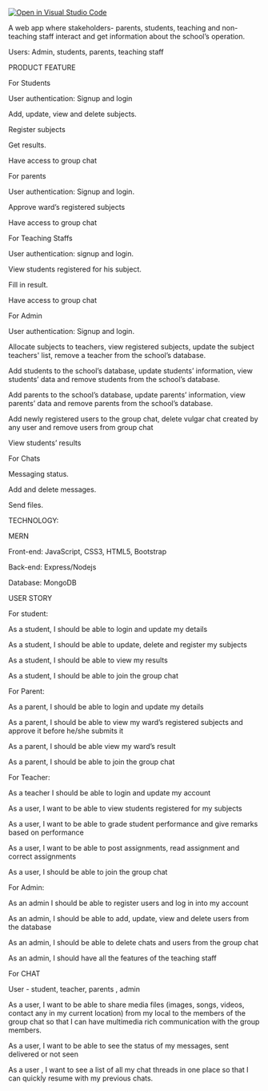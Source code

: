 [![Open in Visual Studio Code](https://classroom.github.com/assets/open-in-vscode-f059dc9a6f8d3a56e377f745f24479a46679e63a5d9fe6f495e02850cd0d8118.svg)](https://classroom.github.com/online_ide?assignment_repo_id=6573748&assignment_repo_type=AssignmentRepo)

A web app where stakeholders- parents, students, teaching and non-teaching staff interact and get information about the school’s operation. 
 

Users: Admin, students, parents, teaching staff 

 
 

PRODUCT FEATURE 

For Students 

User authentication: Signup and login 

Add, update, view and delete subjects.  

Register subjects 

Get results. 

Have access to group chat 

 

 

For parents 

User authentication: Signup and login.  

Approve ward’s registered subjects 

Have access to group chat 

 
 

For Teaching Staffs 

User authentication: signup and login.   

View students registered for his subject.   

Fill in result.  

Have access to group chat 

 
 

For Admin 

User authentication: Signup and login. 

Allocate subjects to teachers, view registered subjects, update the subject teachers' list, remove a teacher from the school’s database.  

Add students to the school’s database, update students’ information, view students’ data and remove students from the school’s database. 

 Add parents to the school’s database, update parents’ information, view parents’ data and remove parents from the school’s database. 

Add newly registered users to the group chat, delete vulgar chat created by any user and remove users from group chat 

View students’ results 

 
 

For Chats 

Messaging status.  

Add and delete messages.  

Send files. 

 

TECHNOLOGY: 

MERN 

Front-end: JavaScript, CSS3, HTML5, Bootstrap

Back-end: Express/Nodejs 

Database: MongoDB 
 

USER STORY 

For student: 

As a student, I should be able to login and update my details 

As a student, I should be able to update, delete and register my subjects 

As a student, I should be able to view my results 

As a student, I should be able to join the group chat 

 

For Parent: 

As a parent, I should be able to login and update my details  

As a parent, I should be able to view my ward’s registered subjects and approve it before he/she submits it 

As a parent, I should be able  view my ward’s result 

As a parent, I should be able to join the group chat 

For Teacher: 

As a teacher I should be able to login and update my account 

As a user, I want to be able to view students registered for my subjects 

As a user, I want to be able to grade student performance and give remarks based on performance 

As a user, I want to be able to post assignments, read assignment and correct assignments 

As a user, I should be able to join the group chat 
 

For Admin: 

As an admin I should be able to register users and log in into my account 

As an admin, I should be able to add, update, view and delete users from the database 

As an admin, I should be able to delete chats and users from the group chat 

As an admin, I should have all the features of the teaching staff 
 

For CHAT 

User - student, teacher, parents , admin 

As a user, I want to be able to share media files (images, songs, videos, contact any in my current location) from my local to the members of the group chat so that I can have multimedia rich communication with the group members. 

As a user, I want to be able to see the status of my messages, sent delivered or not seen 

As a user , I want to see a list of all my chat threads in one place so that I can quickly resume with my previous chats.  